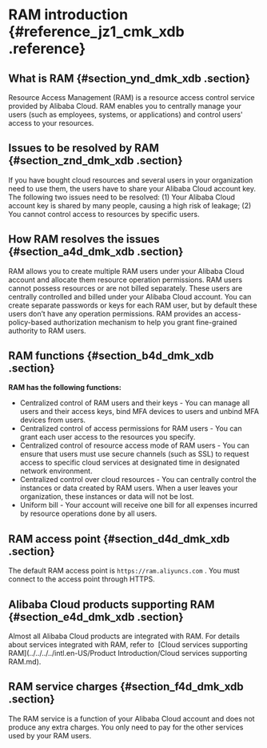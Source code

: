 # RAM introduction {#reference_jz1_cmk_xdb .reference}

## What is RAM {#section_ynd_dmk_xdb .section}

Resource Access Management \(RAM\) is a resource access control service provided by Alibaba Cloud. RAM enables you to centrally manage your users \(such as employees, systems, or applications\) and control users' access to your resources.

## Issues to be resolved by RAM {#section_znd_dmk_xdb .section}

If you have bought cloud resources and several users in your organization need to use them, the users have to share your Alibaba Cloud account key. The following two issues need to be resolved: \(1\) Your Alibaba Cloud account key is shared by many people, causing a high risk of leakage; \(2\) You cannot control access to resources by specific users.

## How RAM resolves the issues {#section_a4d_dmk_xdb .section}

RAM allows you to create multiple RAM users under your Alibaba Cloud account and allocate them resource operation permissions. RAM users cannot possess resources or are not billed separately. These users are centrally controlled and billed under your Alibaba Cloud account. You can create separate passwords or keys for each RAM user, but by default these users don’t have any operation permissions. RAM provides an access-policy-based authorization mechanism to help you grant fine-grained authority to RAM users.

## RAM functions {#section_b4d_dmk_xdb .section}

**RAM has the following functions:**

-   Centralized control of RAM users and their keys - You can manage all users and their access keys, bind MFA devices to users and unbind MFA devices from users.
-   Centralized control of access permissions for RAM users - You can grant each user access to the resources you specify.
-   Centralized control of resource access mode of RAM users - You can ensure that users must use secure channels \(such as SSL\) to request access to specific cloud services at designated time in designated network environment.
-   Centralized control over cloud resources - You can centrally control the instances or data created by RAM users. When a user leaves your organization, these instances or data will not be lost.
-   Uniform bill - Your account will receive one bill for all expenses incurred by resource operations done by all users.

## RAM access point {#section_d4d_dmk_xdb .section}

The default RAM access point is `https://ram.aliyuncs.com` . You must connect to the access point through HTTPS.

## Alibaba Cloud products supporting RAM {#section_e4d_dmk_xdb .section}

Almost all Alibaba Cloud products are integrated with RAM. For details about services integrated with RAM, refer to  [Cloud services supporting RAM](../../../../intl.en-US/Product Introduction/Cloud services supporting RAM.md).

## RAM service charges {#section_f4d_dmk_xdb .section}

The RAM service is a function of your Alibaba Cloud account and does not produce any extra charges. You only need to pay for the other services used by your RAM users.


